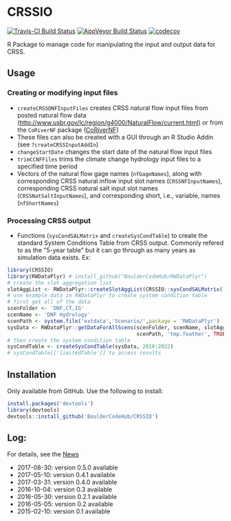 
<!-- README.md is generated from README.Rmd. Please edit that file -->
CRSSIO
======

[![Travis-CI Build Status](https://travis-ci.org/rabutler/CRSSIO.svg?branch=master)](https://travis-ci.org/rabutler/CRSSIO) [![AppVeyor Build Status](https://ci.appveyor.com/api/projects/status/github/BoulderCodeHub/CRSSIO?branch=master&svg=true)](https://ci.appveyor.com/project/BoulderCodeHub/CRSSIO) [![codecov](https://codecov.io/gh/rabutler/CRSSIO/branch/master/graphs/badge.svg)](https://codecov.io/gh/rabutler/CRSSIO)

R Package to manage code for manipulating the input and output data for CRSS.

Usage
-----

### Creating or modifying input files

-   `createCRSSDNFInputFiles` creates CRSS natural flow input files from posted natural flow data (<http://www.usbr.gov/lc/region/g4000/NaturalFlow/current.html>) or from the `CoRiverNF` package ([CoRiverNF](https://www.github.com/BoulderCodeHub/CoRiverNF))
-   These files can also be created with a GUI through an R Studio Addin (see `?createCRSSInputAddIn`)
-   `changeStartDate` changes the start date of the natural flow input files
-   `trimCCNFFiles` trims the climate change hydrology input files to a specified time period
-   Vectors of the natural flow gage names (`nfGageNames`), along with corresponding CRSS natural inflow input slot names (`CRSSNFInputNames`), corresponding CRSS natural salt input slot names (`CRSSNatSaltInputNames`), and corresponding short, i.e., variable, names (`nfShortNames`)

### Processing CRSS output

-   Functions (`sysCondSALMatrix` and `createSysCondTable`) to create the standard System Conditions Table from CRSS output. Commonly refered to as the "5-year table" but it can go through as many years as simulation data exists. Ex:

``` r
library(CRSSIO)
library(RWDataPlyr) # install_github("BoulderCodeHub/RWDataPlyr")
# create the slot aggregation list
slotAggList <- RWDataPlyr::createSlotAggList(CRSSIO::sysCondSALMatrix())
# use example data in RWDataPlyr to create system condition table
# first get all of the data
scenFolder <- 'DNF,CT,IG'
scenName <- 'DNF Hydrology'
scenPath <- system.file('extdata','Scenario/',package = 'RWDataPlyr')
sysData <- RWDataPlyr::getDataForAllScens(scenFolder, scenName, slotAggList,
                                          scenPath, 'tmp.feather', TRUE)
# then create the system condition table
sysCondTable <- createSysCondTable(sysData, 2018:2022)
# sysCondTable[['limitedTable']] to access results
```

Installation
------------

Only available from GitHub. Use the following to install:

``` r
install.packages('devtools')
library(devtools)
devtools::install_github('BoulderCodeHub/CRSSIO')
```

Log:
----

For details, see the [News](NEWS.md)

-   2017-08-30: version 0.5.0 available
-   2017-05-10: version 0.4.1 available
-   2017-03-31: version 0.4.0 available
-   2016-10-04: version 0.3 available
-   2016-05-30: version 0.2.1 available
-   2016-05-05: version 0.2 available
-   2015-02-10: version 0.1 available
